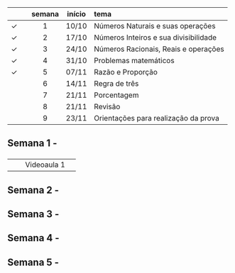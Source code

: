 
|  | | semana | início | tema |
|:---:|:---:|:---:|:---:|:---|
| &check; |  | 1 | 10/10 | Números Naturais e suas operações |
| &check; |  | 2 | 17/10 | Números Inteiros e sua divisibilidade |
| &check; |  | 3 | 24/10 | Números Racionais, Reais e operações |
| &check; |  | 4 | 31/10 | Problemas matemáticos |
| &check; |  | 5 | 07/11 | Razão e Proporção |
|  |  | 6 | 14/11 | Regra de três |
|  |  | 7 | 21/11 | Porcentagem |
|  |  | 8 | 21/11 | Revisão |
|  |  | 9 | 23/11 | Orientações para realização da prova |



## Semana 1 - 
###

|  |  |  |  |
|:---:|:---:|:---|:---|
|  |  | Videoaula 1 |  |


## Semana 2 - 
###


## Semana 3 - 
###


## Semana 4 - 
###


## Semana 5 - 
###